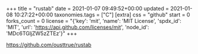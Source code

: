 +++
title = "rustab"
date = 2021-01-07 09:49:52+00:00
updated = 2021-01-08 10:27:22+00:00
taxonomies.tags = ["C"]
[extra]
css = "github"
start = 0
forks_count = 0
license = "{'key': 'mit', 'name': 'MIT License', 'spdx_id': 'MIT', 'url': 'https://api.github.com/licenses/mit', 'node_id': 'MDc6TGljZW5zZTEz'}"
+++

<https://github.com/ousttrue/rustab>


